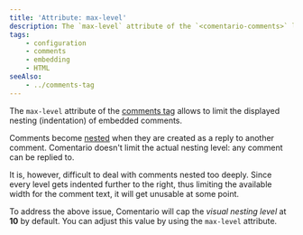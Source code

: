 ```yaml
---
title: 'Attribute: max-level'
description: The `max-level` attribute of the `<comentario-comments>` limits the visual nesting level of comments
tags:
    - configuration
    - comments
    - embedding
    - HTML
seeAlso:
    - ../comments-tag
---
```


The `max-level` attribute of the [comments tag](../comments-tag) allows to limit the displayed nesting (indentation) of embedded comments.

<!--more-->

Comments become [nested](/kb/comment-tree) when they are created as a reply to another comment. Comentario doesn't limit the actual nesting level: any comment can be replied to.

It is, however, difficult to deal with comments nested too deeply. Since every level gets indented further to the right, thus limiting the available width for the comment text, it will get unusable at some point.

To address the above issue, Comentario will cap the *visual nesting level* at **10** by default. You can adjust this value by using the `max-level` attribute.
